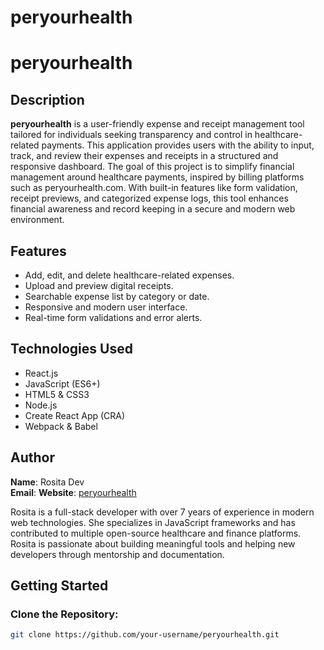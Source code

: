 # peryourhealth
# peryourhealth

## Description

**peryourhealth** is a user-friendly expense and receipt management tool tailored for individuals seeking transparency and control in healthcare-related payments. This application provides users with the ability to input, track, and review their expenses and receipts in a structured and responsive dashboard. The goal of this project is to simplify financial management around healthcare payments, inspired by billing platforms such as peryourhealth.com. With built-in features like form validation, receipt previews, and categorized expense logs, this tool enhances financial awareness and record keeping in a secure and modern web environment.

## Features

- Add, edit, and delete healthcare-related expenses.
- Upload and preview digital receipts.
- Searchable expense list by category or date.
- Responsive and modern user interface.
- Real-time form validations and error alerts.

## Technologies Used

- React.js
- JavaScript (ES6+)
- HTML5 & CSS3
- Node.js
- Create React App (CRA)
- Webpack & Babel

## Author

**Name**: Rosita Dev  
**Email**: 
**Website**: [peryourhealth](https://www.peryourhealth.io)

Rosita is a full-stack developer with over 7 years of experience in modern web technologies. She specializes in JavaScript frameworks and has contributed to multiple open-source healthcare and finance platforms. Rosita is passionate about building meaningful tools and helping new developers through mentorship and documentation.

## Getting Started

### Clone the Repository:

```bash
git clone https://github.com/your-username/peryourhealth.git
